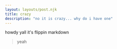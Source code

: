 ```yaml
---
layout: layouts/post.njk
title: crazy
description: "no it is crazy... why do i have one"
---
```


howdy yall it's flippin markdown
> yeah